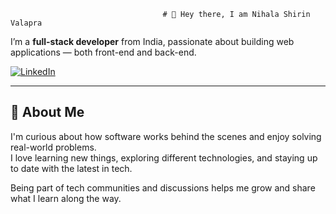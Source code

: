                                       # 👋 Hey there, I am Nihala Shirin Valapra

I’m a **full-stack developer** from India, passionate about building web applications — both front-end and back-end.

[![LinkedIn](https://img.shields.io/badge/LinkedIn-0077B5?style=for-the-badge&logo=linkedin&logoColor=white)](https://www.linkedin.com/in/nihala-shirin/)

---

## 🧠 About Me

I'm curious about how software works behind the scenes and enjoy solving real-world problems.  
I love learning new things, exploring different technologies, and staying up to date with the latest in tech.  

Being part of tech communities and discussions helps me grow and share what I learn along the way.
